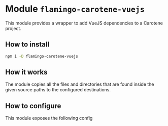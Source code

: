 # Module `flamingo-carotene-vuejs`

This module provides a wrapper to add VueJS dependencies to a Carotene project.

## How to install

```bash
npm i -D flamingo-carotene-vuejs
```

## How it works

The module copies all the files and directories that are found inside the given source paths to the configured destinations.

## How to configure

This module exposes the following config

